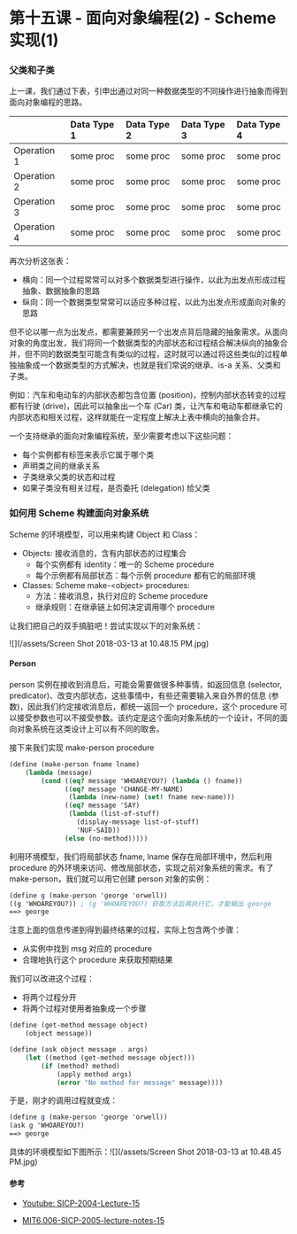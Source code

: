 # 第十五课 - 面向对象编程\(2\) - Scheme 实现\(1\)

### 父类和子类

上一课，我们通过下表，引申出通过对同一种数据类型的不同操作进行抽象而得到面向对象编程的思路。

|  | Data Type 1 | Data Type 2 | Data Type 3 | Data Type 4 |
| :--- | :--- | :--- | :--- | :--- |
| Operation 1 | some proc | some proc | some proc | some proc |
| Operation 2 | some proc | some proc | some proc | some proc |
| Operation 3 | some proc | some proc | some proc | some proc |
| Operation 4 | some proc | some proc | some proc | some proc |

再次分析这张表：

* 横向：同一个过程常常可以对多个数据类型进行操作，以此为出发点形成过程抽象、数据抽象的思路
* 纵向：同一个数据类型常常可以适应多种过程，以此为出发点形成面向对象的思路

但不论以哪一点为出发点，都需要兼顾另一个出发点背后隐藏的抽象需求。从面向对象的角度出发，我们将同一个数据类型的内部状态和过程结合解决纵向的抽象合并，但不同的数据类型可能含有类似的过程，这时就可以通过将这些类似的过程单独抽象成一个数据类型的方式解决，也就是我们常说的继承、is-a 关系、父类和子类。

例如：汽车和电动车的内部状态都包含位置 \(position\)，控制内部状态转变的过程都有行驶 \(drive\)，因此可以抽象出一个车 \(Car\) 类，让汽车和电动车都继承它的内部状态和相关过程，这样就能在一定程度上解决上表中横向的抽象合并。

一个支持继承的面向对象编程系统，至少需要考虑以下这些问题：

* 每个实例都有标签来表示它属于哪个类
* 声明类之间的继承关系
* 子类继承父类的状态和过程
* 如果子类没有相关过程，是否委托 \(delegation\) 给父类

### 如何用 Scheme 构建面向对象系统

Scheme 的环境模型，可以用来构建 Object 和 Class：

* Objects: 接收消息的，含有内部状态的过程集合
  * 每个实例都有 identity：唯一的 Scheme procedure
  * 每个示例都有局部状态：每个示例 procedure 都有它的局部环境
* Classes: Scheme make-&lt;object&gt; procedures:
  * 方法：接收消息，执行对应的 Scheme procedure
  * 继承规则：在继承链上如何决定调用哪个 procedure

让我们把自己的双手搞脏吧！尝试实现以下的对象系统：

![](/assets/Screen Shot 2018-03-13 at 10.48.15 PM.jpg)

#### Person

person 实例在接收到消息后，可能会需要做很多种事情，如返回信息 \(selector, predicator\)、改变内部状态，这些事情中，有些还需要输入来自外界的信息 \(参数\)，因此我们约定接收消息后，都统一返回一个 procedure，这个 procedure 可以接受参数也可以不接受参数。该约定是这个面向对象系统的一个设计，不同的面向对象系统在这类设计上可以有不同的取舍。

接下来我们实现 make-person procedure

```scheme
(define (make-person fname lname)
    (lambda (message)
        (cond ((eq? message 'WHOAREYOU?) (lambda () fname))
              ((eq? message 'CHANGE-MY-NAME)
               (lambda (new-name) (set! fname new-name)))
              ((eq? message 'SAY)
               (lambda (list-of-stuff)
                 (display-message list-of-stuff)
                 'NUF-SAID))
              (else (no-method)))))
```

利用环境模型，我们将局部状态 fname, lname 保存在局部环境中，然后利用 procedure 的外环境来访问、修改局部状态，实现之前对象系统的需求。有了 make-person，我们就可以用它创建 person 对象的实例：

```scheme
(define g (make-person 'george 'orwell))
((g 'WHOAREYOU?)) ; (g 'WHOAREYOU?) 获取方法后再执行它，才能输出 george
==> george
```

注意上面的信息传递到得到最终结果的过程，实际上包含两个步骤：

* 从实例中找到 msg 对应的 procedure
* 合理地执行这个 procedure 来获取预期结果

我们可以改进这个过程：

* 将两个过程分开
* 将两个过程对使用者抽象成一个步骤

```scheme
(define (get-method message object)
    (object message))

(define (ask object message . args)
    (let ((method (get-method message object)))
        (if (method? method)
            (apply method args)
            (error "No method for message" message))))
```

于是，刚才的调用过程就变成：

```scheme
(define g (make-person 'george 'orwell))
(ask g 'WHOAREYOU?)
==> george
```

具体的环境模型如下图所示：![](/assets/Screen Shot 2018-03-13 at 10.48.45 PM.jpg)

#### 参考

* [Youtube: SICP-2004-Lecture-15](https://www.youtube.com/watch?v=2G5Yg-sOe9Q&list=PL7BcsI5ueSNFPCEisbaoQ0kXIDX9rR5FF&index=15&t=0s)

* [MIT6.006-SICP-2005-lecture-notes-15](https://ocw.mit.edu/courses/electrical-engineering-and-computer-science/6-001-structure-and-interpretation-of-computer-programs-spring-2005/lecture-notes/lecture17_webhan.pdf)



